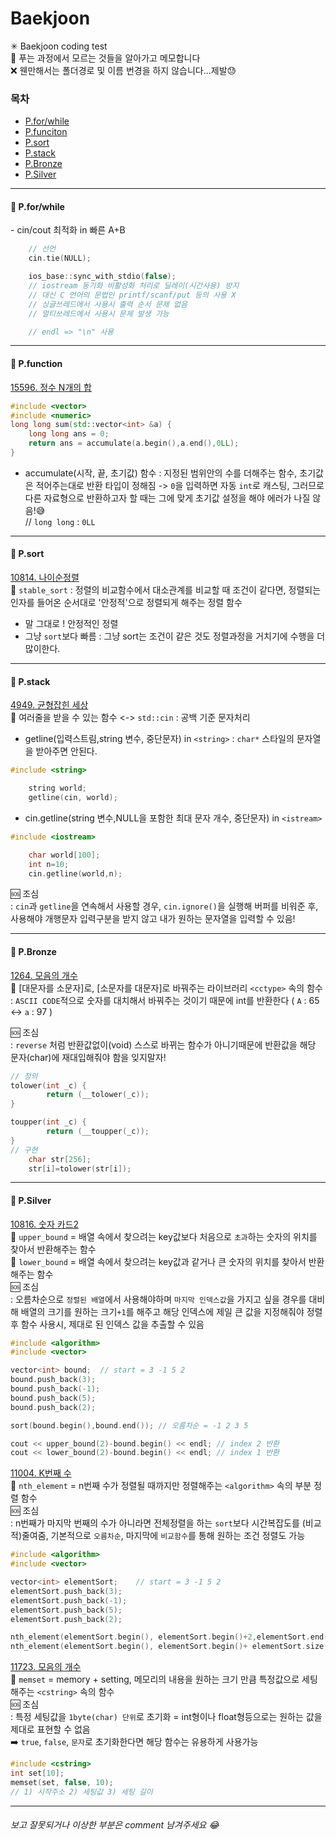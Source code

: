 # Baekjoon
✳ Baekjoon coding test   
📍 푸는 과정에서 모르는 것들을 알아가고 메모합니다   
❌ 웬만해서는 폴더경로 및 이름 번경을 하지 않습니다...제발😓

<H3> 목차 </H3>

* [P.for/while](#-pforwhile)
* [P.funciton](#-pfunction)
* [P.sort](#-psort)
* [P.stack](#-pstack)
* [P.Bronze](#-pbronze)
* [P.Silver](#-psilver)
* * *

<H4>🔗 P.for/while</H4>
- cin/cout 최적화 in 빠른 A+B   

```c++
    // 선언
    cin.tie(NULL);

    ios_base::sync_with_stdio(false);
    // iostream 동기화 비활성화 처리로 딜레이(시간사용) 방지
    // 대신 C 언어의 문법인 printf/scanf/put 등의 사용 X
    // 싱글쓰레드에서 사용시 출력 순서 문제 없음
    // 멀티쓰레드에서 사용시 문제 발생 가능

    // endl => "\n" 사용
```
***
<H4>🔗 P.function</H4>

[15596. 정수 N개의 합](https://www.acmicpc.net/problem/15596)
```c++
#include <vector>
#include <numeric>
long long sum(std::vector<int> &a) {
	long long ans = 0;
	return ans = accumulate(a.begin(),a.end(),0LL);
}
```
 - accumulate(시작, 끝, 초기값) 함수 : 지정된 범위안의 수를 더해주는 함수, 초기값은 적어주는대로 반환 타입이 정해짐 -> `0`을 입력하면 자동 `int`로 캐스팅, 그러므로 다른 자료형으로 반환하고자 할 때는 그에 맞게 초기값 설정을 해야 에러가 나질 않음!😅   
  // `long long` : `0LL`   
***
<H4>🔗 P.sort</H4>

[10814. 나이순정렬](https://www.acmicpc.net/problem/10814)   
🔆 `stable_sort` : 정렬의 비교함수에서 대소관계를 비교할 때 조건이 같다면, 정렬되는 인자를 들어온 순서대로 '안정적'으로 정렬되게 해주는 정렬 함수
- 말 그대로 ! 안정적인 정렬
- 그냥 `sort`보다 빠름 : 그냥 sort는 조건이 같은 것도 정렬과정을 거치기에 수행을 더 많이한다.
***
<H4>🔗 P.stack</H4>

[4949. 균형잡힌 세상](https://www.acmicpc.net/problem/4949)   
🔆 여러줄을 받을 수 있는 함수 <-> `std::cin` : 공백 기준 문자처리
- getline(입력스트림,string 변수, 중단문자) in `<string>` : `char*` 스타일의 문자열을 받아주면 안된다.   

```c++
#include <string>

    string world;
    getline(cin, world);
```

- cin.getline(string 변수,NULL을 포함한 최대 문자 개수, 중단문자) in `<istream>` 
```c++
#include <iostream>

    char world[100];
    int n=10;
    cin.getline(world,n);
```
🆘 조심   
    : `cin`과 `getline`을 연속해서 사용할 경우, `cin.ignore()`을 실행해 버퍼를 비워준 후,    
    사용해야 개행문자 입력구분을 받지 않고 내가 원하는 문자열을 입력할 수 있음!

***
<H4>🔗 P.Bronze</H4>

[1264. 모음의 개수](https://www.acmicpc.net/problem/1264)     
🔆 [대문자를 소문자]로, [소문자를 대문자]로 바꿔주는 라이브러리 `<cctype>` 속의 함수 : `ASCII CODE`적으로 숫자를 대치해서 바꿔주는 것이기 때문에 int를 반환한다 ( `A` : 65 ↔️ `a` : 97 ) 

🆘 조심   
: `reverse` 처럼 반환값없이(void) 스스로 바뀌는 함수가 아니기때문에 반환값을 해당 문자(char)에 재대입해줘야 함을 잊지말자!
```c++
// 정의
tolower(int _c) {
        return (__tolower(_c));
}

toupper(int _c) {
        return (__toupper(_c));
}
// 구현
    char str[256];
    str[i]=tolower(str[i]);
```

***
<H4>🔗 P.Silver</H4>

[10816. 숫자 카드2](https://www.acmicpc.net/problem/10816)     
🔆 `upper_bound` = 배열 속에서 찾으려는 key값보다 처음으로 `초과`하는 숫자의 위치를 찾아서 반환해주는 함수   
🔆 `lower_bound` = 배열 속에서 찾으려는 key값과 같거나 큰 숫자의 위치를 찾아서 반환해주는 함수   
🆘 조심  
: 오름차순으로 `정렬된 배열`에서 사용해야하며 `마지막 인덱스값`을 가지고 싶을 경우를 대비해 배열의 크기를 원하는 크기`+1`를 해주고 해당 인덱스에 제일 큰 값을 지정해줘야 정렬 후 함수 사용시, 제대로 된 인덱스 값을 추출할 수 있음

```c++
#include <algorithm>
#include <vector>

vector<int> bound;  // start = 3 -1 5 2
bound.push_back(3);
bound.push_back(-1);
bound.push_back(5);
bound.push_back(2);

sort(bound.begin(),bound.end()); // 오름차순 = -1 2 3 5

cout << upper_bound(2)-bound.begin() << endl; // index 2 반환
cout << lower_bound(2)-bound.begin() << endl; // index 1 반환
```

[11004. K번째 수](https://www.acmicpc.net/problem/11004)     
🔆 `nth_element` = n번째 수가 정렬될 때까지만 정렬해주는 `<algorithm>` 속의 부분 정렬 함수   
🆘 조심  
: n번째가 마지막 번째의 수가 아니라면 전체정렬을 하는 `sort`보다 시간복잡도를 (비교적)줄여줌, 기본적으로 `오름차순`, 마지막에 `비교함수`를 통해 원하는 조건 정렬도 가능

```c++
#include <algorithm>
#include <vector>

vector<int> elementSort;    // start = 3 -1 5 2
elementSort.push_back(3);
elementSort.push_back(-1);
elementSort.push_back(5);
elementSort.push_back(2);

nth_element(elementSort.begin(), elementSort.begin()+2,elementSort.end()); // index 2번이 자리할 때까지 정렬
nth_element(elementSort.begin(), elementSort.begin()+ elementSort.size()/2, elementSort.end()); // 중간값
```

[11723. 모음의 개수](https://www.acmicpc.net/problem/11723)     
🔆 `memset` = memory + setting, 메모리의 내용을 원하는 크기 만큼 특정값으로 세팅해주는 `<cstring>` 속의 함수   
🆘 조심  
: 특정 세팅값을 `1byte(char) 단위`로 초기화 = int형이나 float형등으로는 원하는 값을 제대로 표현할 수 없음    
➡️ `true`, `false`, `문자`로 초기화한다면 해당 함수는 유용하게 사용가능

```c++
#include <cstring>
int set[10];
memset(set, false, 10);
// 1) 시작주소 2) 세팅값 3) 세팅 길이
```

___
<H6>보고 잘못되거나 이상한 부분은 comment 남겨주세요 😂</H6>